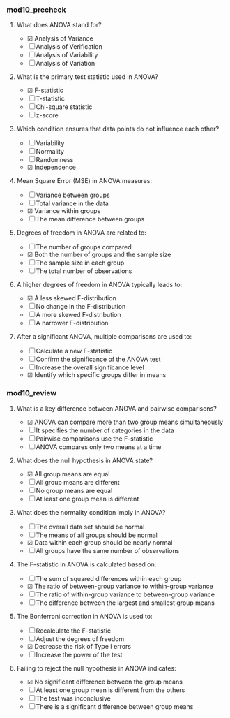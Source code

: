 ### mod10_precheck

1.  What does ANOVA stand for?
    * ☑ Analysis of Variance
    * ☐ Analysis of Verification
    * ☐ Analysis of Variability
    * ☐ Analysis of Variation

2.  What is the primary test statistic used in ANOVA?
    * ☑ F-statistic
    * ☐ T-statistic
    * ☐ Chi-square statistic
    * ☐ z-score

3.  Which condition ensures that data points do not influence each other?
    * ☐ Variability
    * ☐ Normality
    * ☐ Randomness
    * ☑ Independence

4.  Mean Square Error (MSE) in ANOVA measures:
    * ☐ Variance between groups
    * ☐ Total variance in the data
    * ☑ Variance within groups
    * ☐ The mean difference between groups

5.  Degrees of freedom in ANOVA are related to:
    * ☐ The number of groups compared
    * ☑ Both the number of groups and the sample size
    * ☐ The sample size in each group
    * ☐ The total number of observations

6.  A higher degrees of freedom in ANOVA typically leads to:
    * ☑ A less skewed F-distribution
    * ☐ No change in the F-distribution
    * ☐ A more skewed F-distribution
    * ☐ A narrower F-distribution

7.  After a significant ANOVA, multiple comparisons are used to:
    * ☐ Calculate a new F-statistic
    * ☐ Confirm the significance of the ANOVA test
    * ☐ Increase the overall significance level
    * ☑ Identify which specific groups differ in means

### mod10_review

1.  What is a key difference between ANOVA and pairwise comparisons?
    * ☑ ANOVA can compare more than two group means simultaneously
    * ☐ It specifies the number of categories in the data
    * ☐ Pairwise comparisons use the F-statistic
    * ☐ ANOVA compares only two means at a time

2.  What does the null hypothesis in ANOVA state?
    * ☑ All group means are equal
    * ☐ All group means are different
    * ☐ No group means are equal
    * ☐ At least one group mean is different

3.  What does the normality condition imply in ANOVA?
    * ☐ The overall data set should be normal
    * ☐ The means of all groups should be normal
    * ☑ Data within each group should be nearly normal
    * ☐ All groups have the same number of observations

4.  The F-statistic in ANOVA is calculated based on:
    * ☐ The sum of squared differences within each group
    * ☑ The ratio of between-group variance to within-group variance
    * ☐ The ratio of within-group variance to between-group variance
    * ☐ The difference between the largest and smallest group means

5.  The Bonferroni correction in ANOVA is used to:
    * ☐ Recalculate the F-statistic
    * ☐ Adjust the degrees of freedom
    * ☑ Decrease the risk of Type I errors
    * ☐ Increase the power of the test

6.  Failing to reject the null hypothesis in ANOVA indicates:
    * ☑ No significant difference between the group means
    * ☐ At least one group mean is different from the others
    * ☐ The test was inconclusive
    * ☐ There is a significant difference between group means